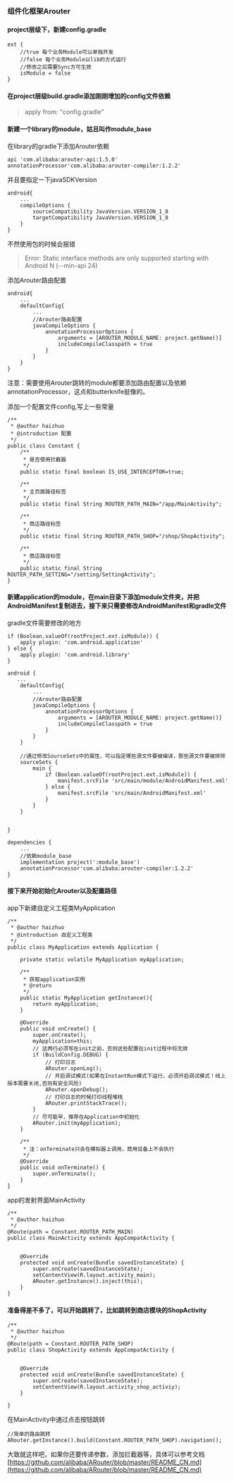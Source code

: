 ### 组件化框架Arouter

#### project层级下，新建config.gradle

```
ext {
    //true 每个业务Module可以单独开发
    //false 每个业务Module以lib的方式运行
    //修改之后需要Sync方可生效
    isModule = false
}
```

#### 在project层级build.gradle添加刚刚增加的config文件依赖

> apply from: "config.gradle"

#### 新建一个library的module，姑且叫作module_base
在library的gradle下添加Arouter依赖

```
api 'com.alibaba:arouter-api:1.5.0'
annotationProcessor'com.alibaba:arouter-compiler:1.2.2'
```

并且要指定一下javaSDKVersion

```
android{
    ...
    compileOptions {
        sourceCompatibility JavaVersion.VERSION_1_8
        targetCompatibility JavaVersion.VERSION_1_8
    }
}
```
不然使用包的时候会报错
> Error: Static interface methods are only supported starting with Android N (--min-api 24)


添加Arouter路由配置

```
android{
    ...
    defaultConfig{
        ...
        //Arouter路由配置
        javaCompileOptions {
            annotationProcessorOptions {
                arguments = [AROUTER_MODULE_NAME: project.getName()]
                includeCompileClasspath = true
            }
        }
    }
}
```
注意：需要使用Arouter跳转的module都要添加路由配置以及依赖annotationProcessor，这点和butterknife挺像的。

添加一个配置文件config,写上一些常量

```
/**
 * @author haizhuo
 * @introduction 配置
 */
public class Constant {
    /**
     * 是否使用拦截器
     */
    public static final boolean IS_USE_INTERCEPTOR=true;

    /**
     * 主页面路径标签
     */
    public static final String ROUTER_PATH_MAIN="/app/MainActivity";

    /**
     * 商店路径标签
     */
    public static final String ROUTER_PATH_SHOP="/shop/ShopActivity";

    /**
     * 商店路径标签
     */
    public static final String ROUTER_PATH_SETTING="/setting/SettingActivity";
}
```



#### 新建application的module，在main目录下添加module文件夹，并把AndroidManifest复制进去，接下来只需要修改AndroidManifest和gradle文件
gradle文件需要修改的地方
```
if (Boolean.valueOf(rootProject.ext.isModule)) {
    apply plugin: 'com.android.application'
} else {
    apply plugin: 'com.android.library'
}

android {
   ...
    defaultConfig{
        ...
        //Arouter路由配置
        javaCompileOptions {
            annotationProcessorOptions {
                arguments = [AROUTER_MODULE_NAME: project.getName()]
                includeCompileClasspath = true
            }
        }
    }
    
    //通过修改SourceSets中的属性，可以指定哪些源文件要被编译，那些源文件要被排除
    sourceSets {
        main {
            if (Boolean.valueOf(rootProject.ext.isModule)) {
                manifest.srcFile 'src/main/module/AndroidManifest.xml'
            } else {
                manifest.srcFile 'src/main/AndroidManifest.xml'
            }
        }
    }
    
    
}

dependencies {
    ...
    //依赖module_base
    implementation project(':module_base')
    annotationProcessor'com.alibaba:arouter-compiler:1.2.2'
}
```

#### 接下来开始初始化Arouter以及配置路径
app下新建自定义工程类MyApplication

```
/**
 * @author haizhuo
 * @introduction 自定义工程类
 */
public class MyApplication extends Application {

    private static volatile MyApplication myApplication;

    /**
     * 获取application实例
     * @return
     */
    public static MyApplication getInstance(){
        return myApplication;
    }

    @Override
    public void onCreate() {
        super.onCreate();
        myApplication=this;
        // 这两行必须写在init之前，否则这些配置在init过程中将无效
        if (BuildConfig.DEBUG) {
            // 打印日志
            ARouter.openLog();
            // 开启调试模式(如果在InstantRun模式下运行，必须开启调试模式！线上版本需要关闭,否则有安全风险)
            ARouter.openDebug();
            // 打印日志的时候打印线程堆栈
            ARouter.printStackTrace();
        }
        // 尽可能早，推荐在Application中初始化
        ARouter.init(myApplication);
    }

    /**
     * 注：onTerminate只会在模拟器上调用，商用设备上不会执行
     */
    @Override
    public void onTerminate() {
        super.onTerminate();
    }
}
```

app的发射界面MainActivity

```
/**
 * @author haizhuo
 */
@Route(path = Constant.ROUTER_PATH_MAIN)
public class MainActivity extends AppCompatActivity {


    @Override
    protected void onCreate(Bundle savedInstanceState) {
        super.onCreate(savedInstanceState);
        setContentView(R.layout.activity_main);
        ARouter.getInstance().inject(this);
    }
}

```

#### 准备得差不多了，可以开始跳转了，比如跳转到商店模块的ShopActivity

```
/**
 * @author haizhuo
 */
@Route(path = Constant.ROUTER_PATH_SHOP)
public class ShopActivity extends AppCompatActivity {


    @Override
    protected void onCreate(Bundle savedInstanceState) {
        super.onCreate(savedInstanceState);
        setContentView(R.layout.activity_shop_activiy);
    }

}

```

在MainActivity中通过点击按钮跳转

```
//简单的路由跳转
ARouter.getInstance().build(Constant.ROUTER_PATH_SHOP).navigation();
```

大致就这样吧，如果你还要传递参数，添加拦截器等，具体可以参考文档
[https://github.com/alibaba/ARouter/blob/master/README_CN.md](https://github.com/alibaba/ARouter/blob/master/README_CN.md)
